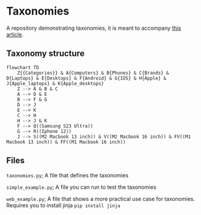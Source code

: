 # Taxonomies

A repository demonstrating taxonomies, it is meant to accompany [this article](https://schulichignite.com/blog/taxonomical-ordering/).

## Taxonomy structure

```mermaid
flowchart TD
    Z{{Categories}} & A{Computers} & B{Phones} & C{Brands} & D{Laptops} & E{Desktops} & F{Android} & G{IOS} & H{Apple} & J{Apple_laptops} & K{Apple_desktops}
    Z --> A & B & C
    A --> D & E 
    B --> F & G
    D --> J
    E --> K
    C --> H
    H --> J & K
    F --> Q((Samsung S23 Ultra))
    G --> R((Iphone 12))
    J --> S((M2 Macbook 13 inch)) & V((M2 Macbook 16 inch)) & FV((M1 Macbook 13 inch)) & FF((M1 Macbook 16 inch))
```

## Files

`taxonomies.py`; A file that defines the taxonomies

`simple_example.py`; A file you can run to test the taxonomies

`web_example.py`; A file that shows a more practical use case for taxonomies. Requires you to install jinja `pip install jinja`
